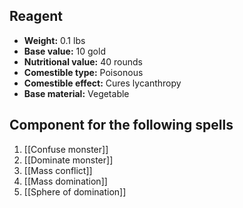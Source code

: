 ## Reagent

- **Weight:** 0.1 lbs
- **Base value:** 10 gold
- **Nutritional value:** 40 rounds
- **Comestible type:** Poisonous
- **Comestible effect:** Cures lycanthropy
- **Base material:** Vegetable

## Component for the following spells

1. [[Confuse monster]]
2. [[Dominate monster]]
3. [[Mass conflict]]
4. [[Mass domination]]
5. [[Sphere of domination]]
